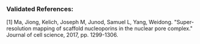 ### Validated References: 
[1] Ma, Jiong, Kelich, Joseph M, Junod, Samuel L, Yang, Weidong. "Super-resolution mapping of scaffold nucleoporins in the nuclear pore complex." Journal of cell science, 2017, pp. 1299-1306.
